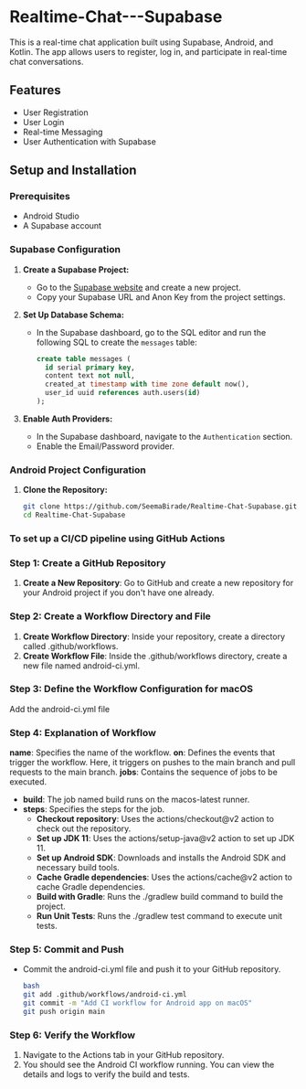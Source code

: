 # Realtime-Chat---Supabase

This is a real-time chat application built using Supabase, Android, and Kotlin. The app allows users
to register, log in, and participate in real-time chat conversations.

## Features

- User Registration
- User Login
- Real-time Messaging
- User Authentication with Supabase

## Setup and Installation

### Prerequisites

- Android Studio
- A Supabase account

### Supabase Configuration

1. **Create a Supabase Project:**
    - Go to the [Supabase website](https://supabase.io/) and create a new project.
    - Copy your Supabase URL and Anon Key from the project settings.

2. **Set Up Database Schema:**
    - In the Supabase dashboard, go to the SQL editor and run the following SQL to create
      the `messages` table:

      ```sql
      create table messages (
        id serial primary key,
        content text not null,
        created_at timestamp with time zone default now(),
        user_id uuid references auth.users(id)
      );
      ```

3. **Enable Auth Providers:**
    - In the Supabase dashboard, navigate to the `Authentication` section.
    - Enable the Email/Password provider.

### Android Project Configuration

1. **Clone the Repository:**

   ```sh
   git clone https://github.com/SeemaBirade/Realtime-Chat-Supabase.git
   cd Realtime-Chat-Supabase

### To set up a CI/CD pipeline using GitHub Actions

### Step 1: Create a GitHub Repository

1. **Create a New Repository**: Go to GitHub and create a new repository for your Android project if
   you don't have one already.

### Step 2: Create a Workflow Directory and File

1. **Create Workflow Directory**: Inside your repository, create a directory called
   .github/workflows.
2. **Create Workflow File**: Inside the .github/workflows directory, create a new file named
   android-ci.yml.

### Step 3: Define the Workflow Configuration for macOS

Add the android-ci.yml file

### Step 4: Explanation of Workflow

**name**: Specifies the name of the workflow.
**on**: Defines the events that trigger the workflow. Here, it triggers on pushes to the main branch
and pull requests to the main branch.
**jobs**: Contains the sequence of jobs to be executed.

- **build**: The job named build runs on the macos-latest runner.
- **steps**: Specifies the steps for the job.
    - **Checkout repository**: Uses the actions/checkout@v2 action to check out the repository.
    - **Set up JDK 11**: Uses the actions/setup-java@v2 action to set up JDK 11.
    - **Set up Android SDK**: Downloads and installs the Android SDK and necessary build tools.
    - **Cache Gradle dependencies**: Uses the actions/cache@v2 action to cache Gradle dependencies.
    - **Build with Gradle**: Runs the ./gradlew build command to build the project.
    - **Run Unit Tests**: Runs the ./gradlew test command to execute unit tests.

### Step 5: Commit and Push

- Commit the android-ci.yml file and push it to your GitHub repository.
  ```sh
  bash
  git add .github/workflows/android-ci.yml
  git commit -m "Add CI workflow for Android app on macOS"
  git push origin main

### Step 6: Verify the Workflow

1. Navigate to the Actions tab in your GitHub repository.
2. You should see the Android CI workflow running. You can view the details and logs to verify the
   build and tests.